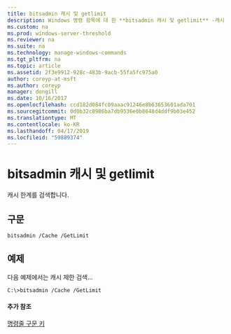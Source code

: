 ```yaml
---
title: bitsadmin 캐시 및 getlimit
description: Windows 명령 항목에 대 한 **bitsadmin 캐시 및 getlimit** -캐시 제한 검색 합니다.
ms.custom: na
ms.prod: windows-server-threshold
ms.reviewer: na
ms.suite: na
ms.technology: manage-windows-commands
ms.tgt_pltfrm: na
ms.topic: article
ms.assetid: 2f3e9912-928c-483b-9acb-55fa5fc975a0
author: coreyp-at-msft
ms.author: coreyp
manager: dongill
ms.date: 10/16/2017
ms.openlocfilehash: ccd182d084fc09aaac91246e8b63653601ada701
ms.sourcegitcommit: 0d0b32c8986ba7db9536e0b8648d4ddf9b03e452
ms.translationtype: MT
ms.contentlocale: ko-KR
ms.lasthandoff: 04/17/2019
ms.locfileid: "59889374"
---
```

# <a name="bitsadmin-cache-and-getlimit"></a>bitsadmin 캐시 및 getlimit



캐시 한계를 검색합니다.

## <a name="syntax"></a>구문

```
bitsadmin /Cache /GetLimit 
```

## <a name="BKMK_examples"></a>예제

다음 예제에서는 캐시 제한 검색...
```
C:\>bitsadmin /Cache /GetLimit 
```

#### <a name="additional-references"></a>추가 참조

[명령줄 구문 키](command-line-syntax-key.md)
